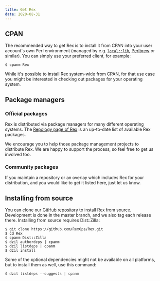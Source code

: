 ```yaml
---
title: Get Rex
date: 2020-08-31
---
```


## CPAN

The recommended way to get Rex is to install it from CPAN into your user account's own Perl environment (managed by e.g. [`local::lib`](https://metacpan.org/pod/local::lib), [Perlbrew](https://perlbrew.pl/) or similar). You can simply use your preferred client, for example:

    $ cpanm Rex

While it's possible to install Rex system-wide from CPAN, for that use case you might be interested in checking out packages for your operating system.

## Package managers

### Official packages

Rex is distributed via package managers for many different operating systems. The [Repology page of Rex](https://repology.org/project/rex/versions) is an up-to-date list of available Rex packages.

We encourage you to help those package management projects to distribute Rex. We are happy to support the process, so feel free to get us involved too.

### Community packages

If you maintain a repository or an overlay which includes Rex for your distribution, and you would like to get it listed here, just let us know.

## Installing from source

You can clone our [GitHub repository](https://github.com/RexOps/Rex.git) to install Rex from source. Development is done in the master branch, and we also tag each release there. Installing from source requires Dist::Zilla:

    $ git clone https://github.com/RexOps/Rex.git
    $ cd Rex
    $ cpanm Dist::Zilla
    $ dzil authordeps | cpanm
    $ dzil listdeps | cpanm
    $ dzil install

Some of the optional dependencies might not be available on all platforms, but to install them as well, use this command:

    $ dzil listdeps --suggests | cpanm
